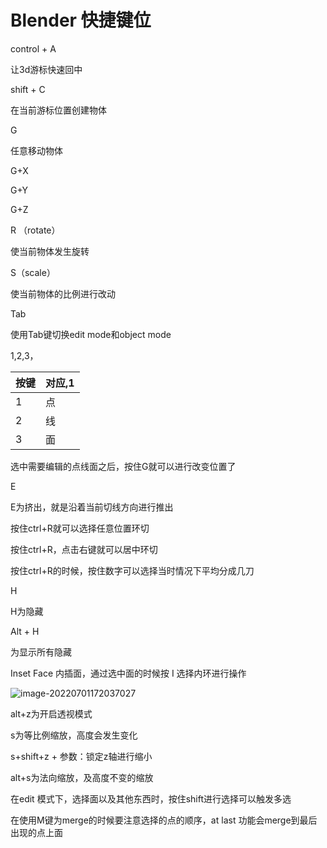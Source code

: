 # Blender 快捷键位

control + A 

让3d游标快速回中

shift + C

在当前游标位置创建物体

G

任意移动物体

G+X

G+Y

G+Z



R （rotate）

使当前物体发生旋转

S（scale）

使当前物体的比例进行改动

Tab

使用Tab键切换edit mode和object mode

1,2,3，

| 按键 | 对应,1 |
| ---- | ------ |
| 1    | 点     |
| 2    | 线     |
| 3    | 面     |

选中需要编辑的点线面之后，按住G就可以进行改变位置了



E

E为挤出，就是沿着当前切线方向进行推出



按住ctrl+R就可以选择任意位置环切

按住ctrl+R，点击右键就可以居中环切

按住ctrl+R的时候，按住数字可以选择当时情况下平均分成几刀





H

H为隐藏



Alt + H

为显示所有隐藏



Inset Face 内插面，通过选中面的时候按 I 选择内环进行操作

![image-20220701172037027](../images/image-20220701172037027.png)



alt+z为开启透视模式



s为等比例缩放，高度会发生变化

s+shift+z + 参数：锁定z轴进行缩小



alt+s为法向缩放，及高度不变的缩放

在edit 模式下，选择面以及其他东西时，按住shift进行选择可以触发多选



在使用M键为merge的时候要注意选择的点的顺序，at last 功能会merge到最后出现的点上面






